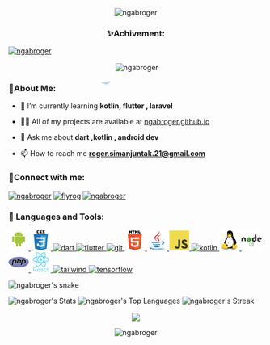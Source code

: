 <p align="center"> <img  src="https://raw.githubusercontent.com/ngabroger/ngabroger/refs/heads/main/github-header-image.png" alt="ngabroger" /> </p>



<h3 align="center">✨Achivement:</h3>

<p align="left"> <a href="https://github.com/ryo-ma/github-profile-trophy"><img src="https://github-profile-trophy.vercel.app/?username=ngabroger&theme=monokai" alt="ngabroger" /></a> </p>


<p align="center">&nbsp;<img align="center" style="border-radius:5%" src="https://github.com/ngabroger/ngabroger/blob/main/thumbnail-real.gif?raw=true" alt="ngabroger" /></p>


<img align="right" width="320px" style="border-radius:50%" src="https://github.com/ngabroger/ngabroger/blob/main/gif_phone.gif?raw=true"> </img>


<h3 align="left">🔎About Me:</h3>

- 🌱 I’m currently learning **kotlin, flutter , laravel**

- 👨‍💻 All of my projects are available at [ngabroger.github.io](ngabroger.github.io)

- 💬 Ask me about **dart ,kotlin , android dev**

- 📫 How to reach me **roger.simanjuntak.21@gmail.com**


<h3 align="left">🔗Connect with me:</h3>
<p align="left">
<a href="https://linkedin.com/in/ngabroger" target="blank"><img align="center" src="https://raw.githubusercontent.com/rahuldkjain/github-profile-readme-generator/master/src/images/icons/Social/linked-in-alt.svg" alt="ngabroger" height="30" width="40" /></a>
<a href="https://fb.com/flyrog" target="blank"><img align="center" src="https://raw.githubusercontent.com/rahuldkjain/github-profile-readme-generator/master/src/images/icons/Social/facebook.svg" alt="flyrog" height="30" width="40" /></a>
<a href="https://www.youtube.com/c/ngabroger" target="blank"><img align="center" src="https://raw.githubusercontent.com/rahuldkjain/github-profile-readme-generator/master/src/images/icons/Social/youtube.svg" alt="ngabroger" height="30" width="40" /></a>
</p>


<h3 align="left">📖 Languages and Tools:</h3>
<p align="left"> <a href="https://developer.android.com" target="_blank" rel="noreferrer"> <img src="https://raw.githubusercontent.com/devicons/devicon/master/icons/android/android-original-wordmark.svg" alt="android" width="40" height="40"/> </a> <a href="https://www.w3schools.com/css/" target="_blank" rel="noreferrer"> <img src="https://raw.githubusercontent.com/devicons/devicon/master/icons/css3/css3-original-wordmark.svg" alt="css3" width="40" height="40"/> </a> <a href="https://dart.dev" target="_blank" rel="noreferrer"> <img src="https://www.vectorlogo.zone/logos/dartlang/dartlang-icon.svg" alt="dart" width="40" height="40"/> </a> <a href="https://flutter.dev" target="_blank" rel="noreferrer"> <img src="https://www.vectorlogo.zone/logos/flutterio/flutterio-icon.svg" alt="flutter" width="40" height="40"/> </a> <a href="https://git-scm.com/" target="_blank" rel="noreferrer"> <img src="https://www.vectorlogo.zone/logos/git-scm/git-scm-icon.svg" alt="git" width="40" height="40"/> </a> <a href="https://www.w3.org/html/" target="_blank" rel="noreferrer"> <img src="https://raw.githubusercontent.com/devicons/devicon/master/icons/html5/html5-original-wordmark.svg" alt="html5" width="40" height="40"/> </a> <a href="https://www.java.com" target="_blank" rel="noreferrer"> <img src="https://raw.githubusercontent.com/devicons/devicon/master/icons/java/java-original.svg" alt="java" width="40" height="40"/> </a> <a href="https://developer.mozilla.org/en-US/docs/Web/JavaScript" target="_blank" rel="noreferrer"> <img src="https://raw.githubusercontent.com/devicons/devicon/master/icons/javascript/javascript-original.svg" alt="javascript" width="40" height="40"/> </a> <a href="https://kotlinlang.org" target="_blank" rel="noreferrer"> <img src="https://www.vectorlogo.zone/logos/kotlinlang/kotlinlang-icon.svg" alt="kotlin" width="40" height="40"/> </a> <a href="https://www.linux.org/" target="_blank" rel="noreferrer"> <img src="https://raw.githubusercontent.com/devicons/devicon/master/icons/linux/linux-original.svg" alt="linux" width="40" height="40"/> </a> <a href="https://nodejs.org" target="_blank" rel="noreferrer"> <img src="https://raw.githubusercontent.com/devicons/devicon/master/icons/nodejs/nodejs-original-wordmark.svg" alt="nodejs" width="40" height="40"/> </a> <a href="https://www.php.net" target="_blank" rel="noreferrer"> <img src="https://raw.githubusercontent.com/devicons/devicon/master/icons/php/php-original.svg" alt="php" width="40" height="40"/> </a> <a href="https://reactjs.org/" target="_blank" rel="noreferrer"> <img src="https://raw.githubusercontent.com/devicons/devicon/master/icons/react/react-original-wordmark.svg" alt="react" width="40" height="40"/> </a> <a href="https://tailwindcss.com/" target="_blank" rel="noreferrer"> <img src="https://www.vectorlogo.zone/logos/tailwindcss/tailwindcss-icon.svg" alt="tailwind" width="40" height="40"/> </a> <a href="https://www.tensorflow.org" target="_blank" rel="noreferrer"> <img src="https://www.vectorlogo.zone/logos/tensorflow/tensorflow-icon.svg" alt="tensorflow" width="40" height="40"/> </a> </p>



![ngabroger's snake](https://raw.githubusercontent.com/ngabroger/ngabroger/5739928f0c41818e88c4162cd70b091b647dce64/github-user-contribution.svg)

![ngabroger's Stats](https://github-readme-stats.vercel.app/api?username=ngabroger&theme=dracula&show_icons=true&hide_border=false&count_private=true)
![ngabroger's Top Languages](https://github-readme-stats.vercel.app/api/top-langs/?username=ngabroger&theme=dracula&show_icons=true&hide_border=false&layout=compact)
![ngabroger's Streak](https://github-readme-streak-stats.herokuapp.com/?user=ngabroger&theme=dracula&hide_border=false)

<p align="center"><img align="center" src="https://komarev.com/ghpvc/?username=ngabroger&color=red"></img></p>

<p align="center"> <img  src="https://raw.githubusercontent.com/ngabroger/ngabroger/refs/heads/main/github-footer-image.png" alt="ngabroger" /> </p>
